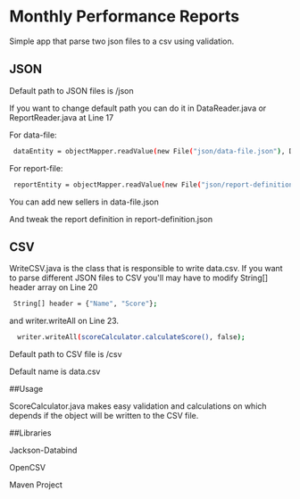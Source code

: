 # Monthly Performance Reports

Simple app that parse two json files to a csv using validation.

## JSON

Default path to JSON files is /json

If you want to change default path you can do it in DataReader.java or ReportReader.java at Line 17

For data-file:
```bash
 dataEntity = objectMapper.readValue(new File("json/data-file.json"), DataEntity.class);
```
For report-file:
````bash
 reportEntity = objectMapper.readValue(new File("json/report-definition.json"), ReportEntity.class);
````

You can add new sellers in data-file.json

And tweak the report definition in report-definition.json 

## CSV

WriteCSV.java is the class that is responsible to write data.csv. If you want to parse different JSON files to CSV
you'll may have to modify String[] header array on Line 20 

```bash
 String[] header = {"Name", "Score"};
```

and writer.writeAll on Line 23.

```bash
  writer.writeAll(scoreCalculator.calculateScore(), false);
```

Default path to CSV file is /csv

Default name is data.csv

##Usage

ScoreCalculator.java makes easy validation and calculations on which depends if the object will be written
to the CSV file.

##Libraries

Jackson-Databind

OpenCSV

Maven Project

